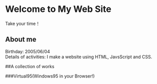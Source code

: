 # Welcome to My Web Site
Take your time！

## About me
Birthday: 2005/06/04<br>
Details of activities: I make a website using HTML, JavsScript and CSS.

##A collection of works

###Virtual95(Windows95 in your Browser!)
<iframe src="https://bing.com>


